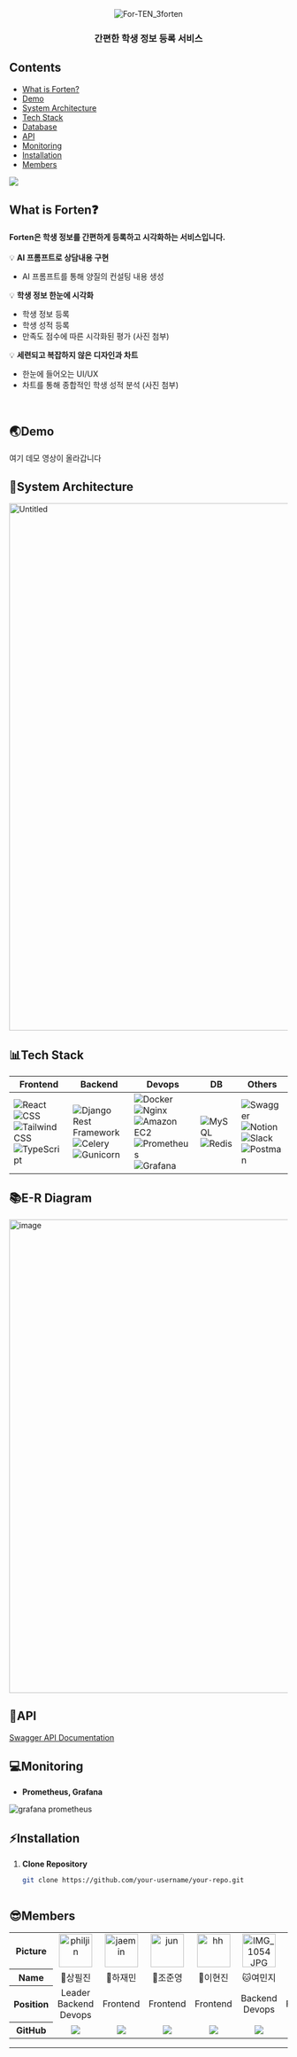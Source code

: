 <div align="center">
  <img src="https://github.com/Techeer-H/frontend/assets/74411978/9c586935-97ac-4ff5-a9b5-14b68553a4d9" alt="For-TEN_3forten">
  

<br>
<h3>
 간편한 학생 정보 등록 서비스
</h3>
</div>

 ## **Contents**

- [What is Forten?](#what-is-forten)
- [Demo](#demo)
- [System Architecture](#system-architecture)
- [Tech Stack](#tech-stack)
- [Database](#database)
- [API](#api)
- [Monitoring](#monitoring)
- [Installation](#installation)
- [Members](#members)

<img src="https://github.com/Techeer-H/frontend/assets/154998592/aee4f92b-c1bb-4558-9f2c-94071936006d">
 
## **What is Forten❓**


**Forten은 학생 정보를 간편하게 등록하고 시각화하는 서비스입니다.**
<br>
<br>
 💡 **AI 프롬프트로 상담내용 구현**
   - AI 프롬프트를 통해 양질의 컨설팅 내용 생성


💡  **학생 정보 한눈에 시각화**
   - 학생 정보 등록
   - 학생 성적 등록
   - 만족도 점수에 따른 시각화된 평가
   (사진 첨부)

💡 **세련되고 복잡하지 않은 디자인과 차트**
   - 한눈에 들어오는 UI/UX
   - 차트를 통해 종합적인 학생 성적 분석
   (사진 첨부)

<br>

## **🌏Demo**
여기 데모 영상이 올라갑니다


## **🎰System Architecture**
<img width="952" alt="Untitled" src="https://github.com/Techeer-H/frontend/assets/74411978/091067f9-4e7d-44a9-8ecd-4a5f2a32f7a4">


## **📊Tech Stack**
| Frontend | Backend | Devops | DB | Others |
| --- | --- | --- | --- | --- |
| ![React](https://img.shields.io/badge/react-444444?style=for-the-badge&logo=react) ![CSS](https://img.shields.io/badge/CSS-1572B6?style=for-the-badge&logo=css3&logoColor=white) ![Tailwind CSS](https://img.shields.io/badge/Tailwind_CSS-38B2AC?style=for-the-badge&logo=tailwind-css&logoColor=white) ![TypeScript](https://img.shields.io/badge/TypeScript-007ACC?style=for-the-badge&logo=typescript&logoColor=white) | ![Django Rest Framework](https://img.shields.io/badge/Django_Rest_Framework-092E20?style=for-the-badge&logo=django&logoColor=white) ![Celery](https://img.shields.io/badge/Celery-37814A?style=for-the-badge&logo=celery&logoColor=white) ![Gunicorn](https://img.shields.io/badge/Gunicorn-366B9E?style=for-the-badge&logo=gunicorn&logoColor=white) | ![Docker](https://img.shields.io/badge/Docker-2496ED?style=for-the-badge&logo=docker&logoColor=white) ![Nginx](https://img.shields.io/badge/Nginx-269539?style=for-the-badge&logo=nginx&logoColor=white) ![Amazon EC2](https://img.shields.io/badge/Amazon_EC2-232F3E?style=for-the-badge&logo=amazon-aws&logoColor=white) ![Prometheus](https://img.shields.io/badge/Prometheus-E6522C?style=for-the-badge&logo=prometheus&logoColor=white) ![Grafana](https://img.shields.io/badge/Grafana-F46800?style=for-the-badge&logo=grafana&logoColor=white) | ![MySQL](https://img.shields.io/badge/MySQL-4479A1?style=for-the-badge&logo=mysql&logoColor=white) ![Redis](https://img.shields.io/badge/Redis-DC382D?style=for-the-badge&logo=redis&logoColor=white) | ![Swagger](https://img.shields.io/badge/Swagger-85EA2D?style=for-the-badge&logo=swagger&logoColor=black) ![Notion](https://img.shields.io/badge/Notion-000000?style=for-the-badge&logo=notion&logoColor=white) ![Slack](https://img.shields.io/badge/Slack-4A154B?style=for-the-badge&logo=slack&logoColor=white) ![Postman](https://img.shields.io/badge/Postman-FF6C37?style=for-the-badge&logo=postman&logoColor=white) |




## **📚E-R Diagram**
<img width="855" alt="image" src="https://github.com/Techeer-H/frontend/assets/74411978/fa47a648-3872-4964-9749-4b5aad35c603">


## **🗿API**

[Swagger API Documentation](http://3.37.41.244:8000/swagger/ )


## **💻Monitoring**

- **Prometheus, Grafana**
  
![grafana prometheus](https://github.com/Techeer-H/frontend/assets/154998592/c2c52003-1324-4eb5-907b-e7d293f0497e)





## **⚡Installation**

1. **Clone Repository**
   ```bash
   git clone https://github.com/your-username/your-repo.git

   

## **😎Members**
<table width="950px">
    <thead>
    </thead>
    <tbody>
    <tr>
        <th>Picture</th>
        <td width="100" align="center">
            <a href="https://github.com/philjin97">
        <img src="https://github.com/Techeer-H/frontend/assets/74411978/c54061c4-a693-47b9-ad56-6905342585e9" width="60" height="60" alt="philjin">
            </a>
        </td>
        <td width="100" align="center">
    <a href="https://github.com/penloo">
        <img src="https://github.com/Techeer-H/frontend/assets/74411978/1010dfa7-7901-41da-b867-1c080b076c46" width="60" height="60" alt="jaemin">
    </a>
</td>
<td width="100" align="center">
    <a href="https://github.com/JunYoung02">
        <img src="https://github.com/Techeer-H/frontend/assets/74411978/304d569f-548c-4807-9ce7-c575097aa9f0" width="60" height="60" alt="jun">
    </a>
</td>
<td width="100" align="center">
    <a href="https://github.com/GirlsLikeMeY">
        <img src="https://github.com/Techeer-H/frontend/assets/74411978/d980c186-d744-4441-9dcd-85d3c97f93cd" width="60" height="60" alt="hh">
    </a>
</td>
<td width="100" align="center">
    <a href="https://github.com/yeomj051">
        <img src="https://github.com/Techeer-H/frontend/assets/74411978/af3230c3-db06-4799-a101-5641591d34dc" width="60" height="60" alt="IMG_1054 JPG">
    </a>
</td>
<td width="100" align="center">
    <a href="https://github.com/DanielKim7305">
        <img src="https://github.com/Techeer-H/frontend/assets/74411978/b8484017-14a9-4a39-a7c4-57b617921d69" width="60" height="60" alt="jun">
    </a>
</td>
    </tr>
    <tr>
        <th>Name</th>
        <td width="100" align="center">🐶상필진</td>
        <td width="100" align="center">🐼하재민</td>
        <td width="100" align="center">🐹조준영</td>
        <td width="100" align="center">🐰이현진</td>
        <td width="100" align="center">🐱여민지</td>
        <td width="100" align="center">🦊김준범</td>
    </tr>
    <tr>
        <th>Position</th>
        <td width="150" align="center">
            Leader<br>
            Backend<br>
            Devops<br>
        </td>
        <td width="150" align="center">
            Frontend<br>
        </td>
        <td width="150" align="center">
            Frontend<br>
        </td>
        <td width="150" align="center">
            Frontend<br>
        </td>
        <td width="150" align="center">
            Backend<br>
            Devops<br>
        </td>
        <td width="150" align="center">
            Frontend<br>
        </td>
    </tr>
    <tr>
        <th>GitHub</th>
        <td width="100" align="center">
            <a href="https://github.com/philjin97">
                <img src="http://img.shields.io/badge/philjin97-green?style=social&logo=github"/>
            </a>
        </td>
        <td width="100" align="center">
            <a href="https://github.com/penloo">
                <img src="http://img.shields.io/badge/penloo-green?style=social&logo=github"/>
            </a>
        </td>
        <td width="100" align="center">
            <a href="https://github.com/JunYoung02">  
                <img src="http://img.shields.io/badge/JunYoung02-green?style=social&logo=github"/>
            </a>
        </td>
        <td width="100" align="center">
            <a href="https://github.com/GirlsLikeMeY">
                <img src="http://img.shields.io/badge/GirlsLikeMeY-green?style=social&logo=github"/>
            </a>
        </td>
        <td width="100" align="center">
            <a href="https://github.com/yeomj051">
                <img src="http://img.shields.io/badge/yeomj051-green?style=social&logo=github"/>
            </a>
        </td>
         <td width="100" align="center">
            <a href="https://github.com/DanielKim7305">
                <img src="http://img.shields.io/badge/DanielKim7305-green?style=social&logo=github"/>
            </a>
        </td>
    </tr>
    </tbody>
</table>
<hr>

